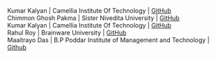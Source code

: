 Kumar Kalyan         | Camellia Institute Of Technology                  | [GitHub](https://github.com/kum9748ar)<br />
Chimmon Ghosh Pakma  | Sister Nivedita University                        | [GitHub](https://github.com/chimmonp)<br />
Kumar Kalyan         | Camellia Institute Of Technology                  | [GitHub](https://github.com/kum9748ar)<br />
Rahul Roy            | Brainware University                              | [GitHub](https://github.com/Rahul6918)<br />
Maaitrayo Das        | B.P Poddar Institute of Management and Technology | [Github](https://github.com/Maaitrayo)<br />